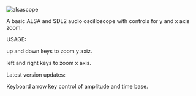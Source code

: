 ![alsascope](https://github.com/user-attachments/assets/1d1f6102-d037-42d6-b051-04cedb122793)



A basic ALSA and SDL2 audio oscilloscope with controls for y and x axis zoom.



USAGE:

up and down keys to zoom y axiz.

left and right keys to zoom x axis.




Latest version updates:

Keyboard arrow key control of amplitude and time base.
